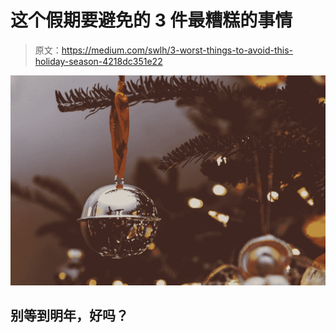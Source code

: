 # 这个假期要避免的 3 件最糟糕的事情

> 原文：<https://medium.com/swlh/3-worst-things-to-avoid-this-holiday-season-4218dc351e22>

![](img/fbf5057b3bdba4268c5b1460bf3f4758.png)

## 别等到明年，好吗？